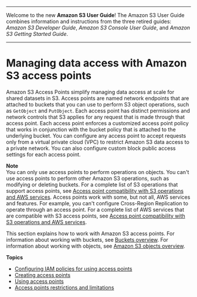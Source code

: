 --------

Welcome to the new **Amazon S3 User Guide**\! The Amazon S3 User Guide combines information and instructions from the three retired guides: *Amazon S3 Developer Guide*, *Amazon S3 Console User Guide*, and *Amazon S3 Getting Started Guide*\.

--------

# Managing data access with Amazon S3 access points<a name="access-points"></a>

Amazon S3 Access Points simplify managing data access at scale for shared datasets in S3\. Access points are named network endpoints that are attached to buckets that you can use to perform S3 object operations, such as `GetObject` and `PutObject`\. Each access point has distinct permissions and network controls that S3 applies for any request that is made through that access point\. Each access point enforces a customized access point policy that works in conjunction with the bucket policy that is attached to the underlying bucket\. You can configure any access point to accept requests only from a virtual private cloud \(VPC\) to restrict Amazon S3 data access to a private network\. You can also configure custom block public access settings for each access point\.

**Note**  
You can only use access points to perform operations on objects\. You can't use access points to perform other Amazon S3 operations, such as modifying or deleting buckets\. For a complete list of S3 operations that support access points, see [Access point compatibility with S3 operations and AWS services](access-points-usage-examples.md#access-points-service-api-support)\.
Access points work with some, but not all, AWS services and features\. For example, you can't configure Cross\-Region Replication to operate through an access point\. For a complete list of AWS services that are compatible with S3 access points, see [Access point compatibility with S3 operations and AWS services](access-points-usage-examples.md#access-points-service-api-support)\.

This section explains how to work with Amazon S3 access points\. For information about working with buckets, see [Buckets overview](UsingBucket.md)\. For information about working with objects, see [Amazon S3 objects overview](UsingObjects.md)\.

**Topics**
+ [Configuring IAM policies for using access points](access-points-policies.md)
+ [Creating access points](creating-access-points.md)
+ [Using access points](using-access-points.md)
+ [Access points restrictions and limitations](access-points-restrictions-limitations.md)